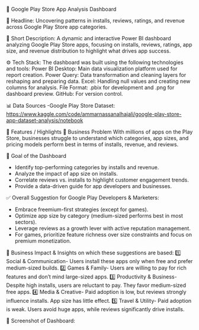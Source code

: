 📱 Google Play Store App Analysis Dashboard

📰 Headline:
Uncovering patterns in installs, reviews, ratings, and revenue across Google Play Store app categories.

📌 Short Description:
A dynamic and interactive Power BI dashboard analyzing Google Play Store apps, focusing on installs, reviews, ratings, app size, and revenue distribution to highlight what drives app success.

⚙️ Tech Stack:
The dashboard was built using the following technologies and tools:
Power BI Desktop: Main data visualization platform used for report creation.
Power Query: Data transformation and cleaning layers for reshaping and preparing data.
Excel: Handling null values and creating new columns for analysis.
File Format: .pbix for development and .png for dashboard preview.
GitHub: For version control.

📊 Data Sources -Google Play Store Dataset: https://www.kaggle.com/code/ammarnassanalhajali/google-play-store-app-dataset-analysis/notebook

🌟 Features / Highlights
🔹 Business Problem
With millions of apps on the Play Store, businesses struggle to understand which categories, app sizes, and pricing models perform best in terms of installs, revenue, and reviews.

🔹 Goal of the Dashboard
- Identify top-performing categories by installs and revenue.
- Analyze the impact of app size on installs.
- Correlate reviews vs. installs to highlight customer engagement trends.
- Provide a data-driven guide for app developers and businesses.

✅ Overall Suggestion for Google Play Developers & Marketers:
- Embrace freemium-first strategies (except for games).
- Optimize app size by category (medium-sized performs best in most sectors).
- Leverage reviews as a growth lever with active reputation management.
- For games, prioritize feature richness over size constraints and focus on premium monetization.

🔹 Business Impact & Insights on which these suggestions are based:
1️⃣ Social & Communication- Users install these apps only when free and prefer medium-sized builds.
2️⃣ Games & Family- Users are willing to pay for rich features and don’t mind large-sized apps.
3️⃣ Productivity & Business- Despite high installs, users are reluctant to pay. They favor medium-sized free apps.
4️⃣ Media & Creative- Paid adoption is low, but reviews strongly influence installs. App size has little effect.
5️⃣ Travel & Utility- Paid adoption is weak. Users avoid huge apps, while reviews significantly drive installs.

📸 Screenshot of Dashboard: 
